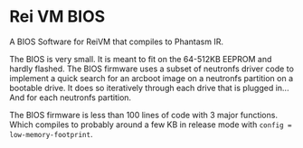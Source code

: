 # Rei VM BIOS

A BIOS Software for ReiVM that compiles to Phantasm IR.

The BIOS is very small. It is meant to fit on the 64-512KB EEPROM and hardly flashed.
The BIOS firmware uses a subset of neutronfs driver code to implement a quick search for an arcboot image on a neutronfs partition on a bootable drive. It does so iteratively through each drive that is plugged in...
And for each neutronfs partition.

The BIOS firmware is less than 100 lines of code with 3 major functions. Which compiles to probably around a few KB in release mode with `config = low-memory-footprint`.
